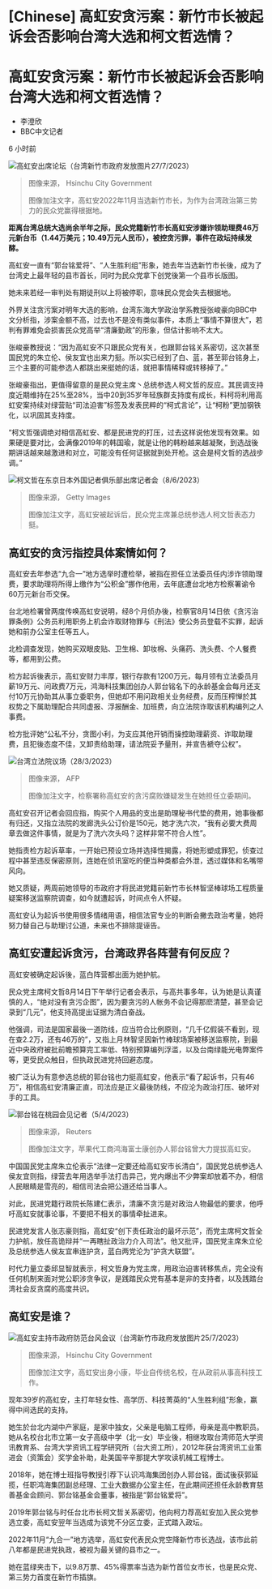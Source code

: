 # [Chinese] 高虹安贪污案：新竹市长被起诉会否影响台湾大选和柯文哲选情？

#  高虹安贪污案：新竹市长被起诉会否影响台湾大选和柯文哲选情？

  * 李澄欣 
  * BBC中文记者 

6 小时前

![高虹安出席论坛（台湾新竹市政府发放图片27/7/2023）](_130841111_202307271558290.jpg)

> 图像来源，  Hsinchu City Government
>
> 图像加注文字，高虹安2022年11月当选新竹市长，为作为台湾政治第三势力的民众党赢得根据地。

**距离台湾总统大选尚余半年之际，民众党籍新竹市长高虹安涉嫌诈领助理费46万元新台币（1.44万美元；10.49万元人民币），被控贪污罪，事件在政坛持续发酵。**

高虹安一直有“郭台铭爱将”、“人生胜利组”形象，她去年当选新竹市长後，成为了台湾史上最年轻的县市首长，同时为民众党拿下创党後第一个县市长版图。

她未来若经一审判处有期徒刑以上将被停职，意味民众党会失去根据地。

外界关注贪污案对明年大选的影响，台湾东海大学政治学系教授张峻豪向BBC中文分析指，涉案金额不高，过去也不是没有类似事件，本质上“事情不算很大”，若判有罪难免会损害民众党高举“清廉勤政”的形象，但估计影响不太大。

张峻豪教授说：“因为高虹安不只跟民众党有关，也跟郭台铭关系密切，这次甚至国民党的朱立伦、侯友宜也出来力挺。所以实已经到了白、蓝，甚至郭台铭身上，三个主要的可能参选人都跳出来挺她的话，就把事情稀释或转移掉了。”

张峻豪指出，更值得留意的是民众党主席丶总统参选人柯文哲的反应。其民调支持度近期维持在25%至28%，当中20到35岁年轻族群支持度有成长，料柯将利用高虹安案持续对绿营贴“司法迫害”标签及发表民粹的“柯式言论”，让“柯粉”更加钢铁化，以巩固其支持度。

“柯文哲强调绝对相信高虹安、都是民进党的打压，过去这样说他发现有效果。如果硬是要对比，会满像2019年的韩国瑜，就是让他的韩粉越来越凝聚，到选战後期讲话越来越激进和对立，可能没有任何证据就到处开枪。这会是柯文哲的选战步调。”

![柯文哲在东京日本外国记者俱乐部出席记者会（8/6/2023）](_130841113_da2e9763-facf-4af2-be4e-6bed93406861.jpg)

> 图像来源，  Getty Images
>
> 图像加注文字，高虹安被起诉后，民众党主席兼总统参选人柯文哲表态力挺。

##  高虹安的贪污指控具体案情如何？

高虹安去年参选“九合一”地方选举时遭检举，被指在担任立法委员任内涉诈领助理费，要求助理将所得上缴作为“公积金”挪作他用，去年底遭台北地方检察署谕令60万元新台币交保。

台北地检署曾两度传唤高虹安说明，经8个月侦办後，检察官8月14日依《贪污治罪条例》公务员利用职务上机会诈取财物罪与《刑法》使公务员登载不实罪，起诉她和前办公室主任等五人。

北检调查发现，她购买双眼皮贴、卫生棉、卸妆棉、头痛药、洗头费、个人餐费等，都用到公费。

检方起诉後表示，高虹安财力丰厚，银行存款有1200万元，每月领有立法委员月薪19万元、问政费7万元，鸿海科技集团创办人郭台铭名下的永龄基金会每月还支付10万元协助其从事立委职务，但她却不用问政相关业务经费，反而压榨惮於其权势之下属助理配合共同虚报、浮报酬金、加班费，向立法院诈取该机构编列之人事费。

检方批评她“公私不分，贪图小利，为支应其他开销而操控助理薪资、诈取助理费，且犯後态度不佳，又卸责给助理，请法院妥予量刑，并宣告褫夺公权”。

![台湾立法院议场（28/3/2023）](_130841116_gettyimages-1249666004.jpg)

> 图像来源，  AFP
>
> 图像加注文字，检察署称高虹安的贪污腐败嫌疑发生在她担任立委期间。

高虹安召开记者会回应指，购买个人用品的支出是助理秘书代垫的费用，她事後都有归还，又指立法院的发廊洗头公订价是150元，她才洗六次，“我有必要大费周章去做这件事情，就是为了洗六次头吗？这样非常不符合人性”。

她指责检方起诉草率，一开始已预设立场并选择性揭露，将她形塑成罪犯，侦查过程中甚至违反保密原则，连她在侦讯室吃的便当种类都会外泄，透过媒体和名嘴带风向。

她又质疑，两周前她领导的市政府才将民进党籍前新竹市长林智坚棒球场工程质量疑案移送监察院调查，如今就遭起诉，时间点令人怀疑。

高虹安认为起诉书使用很多情绪用语，相信法官专业的判断会撇去政治考量，她将努力替自己与助理讨公道，未来也不排除提诬告。

##  高虹安遭起诉贪污，台湾政界各阵营有何反应？

高虹安被确定起诉後，蓝白阵营都出面为她护航。

民众党主席柯文哲8月14日下午举行记者会表示，与高共事多年，认为她是认真谨慎的人，“绝对没有贪污企图”，因为要贪污的人帐务不会记得那麽清楚，甚至会记录到“几元”，他支持高提出证据为清白奋战。

他强调，司法是国家最後一道防线，应当符合比例原则，“几千亿假装不看到，现在查2.2万，还有46万的”，又指上月林智坚因新竹棒球场案被移送监察院，到最近中央政府被批前瞻预算完工率低、特别预算编列浮滥，以及台南绿能光电弊案件等，更受民众触目，但执政民进党持回避态度。

被广泛认为有意参选总统的郭台铭也力挺高虹安，他表示“看了起诉书，只有46万”，相信高虹安清廉正直，司法应是正义最後防线，不应沦为政治打压、破坏对手的工具。

![郭台铭在桃园会见记者（5/4/2023）](_130841365_2023-04-05t030409z_883556948_rc2280ap44j8_rtrmadp_3_taiwan-politics-foxconn.jpg)

> 图像来源，  Reuters
>
> 图像加注文字，苹果代工商鸿海富士康创办人郭台铭曾大力提拔高虹安。

中国国民党主席朱立伦表示“法律一定要还给高虹安市长清白”，国民党总统参选人侯友宜则指，绿营去年用选举手法打击异己，党内爆出不少弊案却放着不办，相信人民眼睛是雪亮的，相信司法会把公道还给当事人。

对此，民进党籍行政院长陈建仁表示，清廉不贪污是对政治人物最低的要求，他呼吁高虹安就事论事，不要把不相关的事情牵扯进来。

民进党发言人张志豪则指，高虹安“创下责任政治的最坏示范”，而党主席柯文哲全力护航，放任高诡辩并“一再瞎扯政治力介入司法”。他又批评，国民党主席朱立伦及总统参选人侯友宜串连护贪，蓝白两党沦为“护贪大联盟”。

时代力量立委邱显智就表示，柯文哲身为党主席，用政治迫害转移焦点，完全没有任何机制来面对党公职涉贪争议，是践踏民众党有基本是非的支持者，以及践踏台湾社会反贪腐的高度共识。

##  高虹安是谁？

![高虹安主持市政府防范台风会议（台湾新竹市政府发放图片25/7/2023）](_130841366_202307251435250.jpg)

> 图像来源，  Hsinchu City Government
>
> 图像加注文字，高虹安出身小康，毕业自传统名校，在从政前从事高科技工作。

现年39岁的高虹安，主打年轻女性、高学历、科技菁英的“人生胜利组”形象，赢得中间选民的支持。

她生於台北内湖中产家庭，是家中独女，父亲是电脑工程师，母亲是高中教职员。她从名校台北市立第一女子高级中学（北一女）毕业後，相继攻取台湾师范大学资讯教育系、台湾大学资讯工程学研究所（台大资工所），2012年获台湾资讯工业策进会（资策会）奖学金补助，赴美国辛辛那提大学攻读机械工程博士。

2018年，她在博士班指导教授引荐下认识鸿海集团创办人郭台铭，面试後获郭延揽，任职鸿海集团副总经理、工业大数据办公室主任，在此期间还担任永龄教育慈善基金会顾问、郭台铭基金会董事，被指是“郭台铭爱将”。

2019年郭台铭与时任台北市长柯文哲关系密切，他向柯力荐高虹安加入民众党参选立委，高虹安翌年当选成为该党不分区立委，正式踏入政坛。

2022年11月“九合一”地方选举，高虹安代表民众党空降新竹市长选战，该市此前八年都是民进党执政，被视为最关键的县市之一。

她在蓝绿夹击下，以9.8万票、45%得票率当选为新竹首位女市长，也是民众党、第三势力首度在新竹市插旗。


